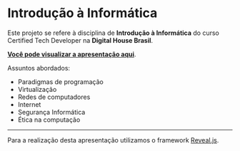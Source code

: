 # Introdução à Informática

Este projeto se refere à disciplina de **Introdução à Informática** do curso Certified Tech Developer na **Digital House Brasil**.  

**[Você pode visualizar a apresentação aqui](https://nicolorenzo.github.io/checkpoint-intro-2)**.

Assuntos abordados:
- Paradigmas de programação
- Virtualização
- Redes de computadores
- Internet
- Segurança Informática
- Ética na computação

---

Para a realização desta apresentação utilizamos o framework [Reveal.js](https://revealjs.com/).
